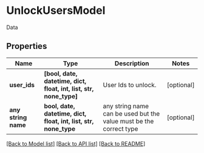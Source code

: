 # UnlockUsersModel

Data

## Properties
Name | Type | Description | Notes
------------ | ------------- | ------------- | -------------
**user_ids** | **[bool, date, datetime, dict, float, int, list, str, none_type]** | User Ids to unlock. | [optional] 
**any string name** | **bool, date, datetime, dict, float, int, list, str, none_type** | any string name can be used but the value must be the correct type | [optional]

[[Back to Model list]](../README.md#documentation-for-models) [[Back to API list]](../README.md#documentation-for-api-endpoints) [[Back to README]](../README.md)



